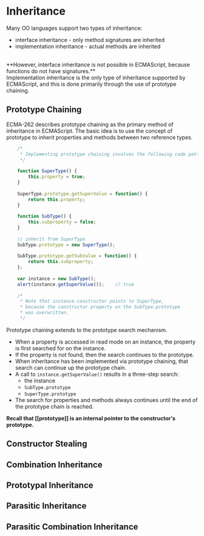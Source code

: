 # Inheritance
Many OO languages support two types of inheritance:
* interface inheritance - only method signatures are inherited
* implementation inheritance - actual methods are inherited
<br />
**However, interface inheritance is not possible in ECMAScript, because functions do not have signatures.**
<br />
Implementation inheritance is the only type of inheritance supported by ECMAScript, and this is done primarily through the use of prototype chaining.

## Prototype Chaining
ECMA-262 describes prototype chaining as the primary method of inheritance in ECMAScript. The basic idea is to use the concept of prototype to inherit properties and methods between two reference types.

```javascript
    /*
     * Implementing prototype chaining involves the following code pattern:
     */
     
    function SuperType() {
        this.property = true;
    }
    
    SuperType.prototype.getSuperValue = function() {
        return this.property;
    }
    
    function SubType() {
        this.subproperty = false;
    }
    
    // inherit from SuperType
    SubType.prototype = new SuperType();
    
    SubType.prototype.getSubValue = function() {
        return this.subproperty;
    };
    
    var instance = new SubType();
    alert(instance.getSuperValue());    // true
    
    /*
     * Note that instance.constructor points to SuperType,
     * because the constructor property on the SubType.prototype
     * was overwritten.
     */
```

Prototype chaining extends to the prototype search mechanism.
* When a property is accessed in read mode on an instance, the property is first searched for on the instance.
* If the property is not found, then the search continues to the prototype.
* When inheritance has been implemented via prototype chaining, that search can continue up the prototype chain.
* A call to `instance.getSuperValue()` results in a three-step search:
  * the instance
  * `SubType.prototype`
  * `SuperType.prototype`
* The search for properties and methods always continues until the end of the prototype chain is reached.

**Recall that \[[prototype\]] is an internal pointer to the constructor's prototype.**

## Constructor Stealing

## Combination Inheritance

## Prototypal Inheritance

## Parasitic Inheritance

## Parasitic Combination Inheritance
